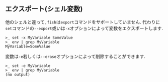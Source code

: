 ## エクスポート(シェル変数)

他のシェルと違って, `fish`は`export`コマンドをサポートしていません.
代わりに`set`コマンドの`--export`或いは`-x`オプションによって変数をエクスポートします.

```fish
>_ set -x MyVariable SomeValue
>_ env | grep MyVariable
MyVariable=SomeValue
```

変数は`-e`若しくは`--erase`オプションによって削除することができます.

```fish
>_ set -e MyVariable
>_ env | grep MyVariable
(no output)
```
